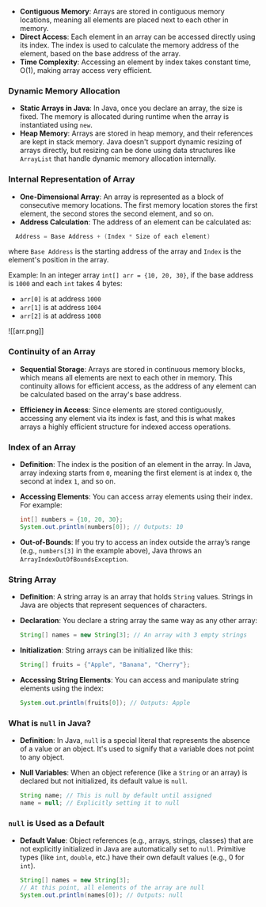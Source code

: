 
- **Contiguous Memory**: Arrays are stored in contiguous memory locations, meaning all elements are placed next to each other in memory.
- **Direct Access**: Each element in an array can be accessed directly using its index. The index is used to calculate the memory address of the element, based on the base address of the array.
- **Time Complexity**: Accessing an element by index takes constant time, O(1), making array access very efficient.

### **Dynamic Memory Allocation**

- **Static Arrays in Java**: In Java, once you declare an array, the size is fixed. The memory is allocated during runtime when the array is instantiated using `new`.
- **Heap Memory**: Arrays are stored in heap memory, and their references are kept in stack memory. Java doesn't support dynamic resizing of arrays directly, but resizing can be done using data structures like `ArrayList` that handle dynamic memory allocation internally.
  
### **Internal Representation of Array**

- **One-Dimensional Array**: An array is represented as a block of consecutive memory locations. The first memory location stores the first element, the second stores the second element, and so on.
- **Address Calculation**: The address of an element can be calculated as:

```java
  Address = Base Address + (Index * Size of each element)
```
  
  where `Base Address` is the starting address of the array and `Index` is the element's position in the array.
  
  Example: In an integer array `int[] arr = {10, 20, 30}`, if the base address is `1000` and each `int` takes 4 bytes:
  
  - `arr[0]` is at address `1000`
  - `arr[1]` is at address `1004`
  - `arr[2]` is at address `1008`

![[arr.png]]
### **Continuity of an Array**

- **Sequential Storage**: Arrays are stored in continuous memory blocks, which means all elements are next to each other in memory. This continuity allows for efficient access, as the address of any element can be calculated based on the array's base address.

- **Efficiency in Access**: Since elements are stored contiguously, accessing any element via its index is fast, and this is what makes arrays a highly efficient structure for indexed access operations.

### **Index of an Array**

- **Definition**: The index is the position of an element in the array. In Java, array indexing starts from `0`, meaning the first element is at index `0`, the second at index `1`, and so on.

- **Accessing Elements**: You can access array elements using their index. For example:
  ```java
  int[] numbers = {10, 20, 30};
  System.out.println(numbers[0]); // Outputs: 10
  ```
- **Out-of-Bounds**: If you try to access an index outside the array’s range (e.g., `numbers[3]` in the example above), Java throws an `ArrayIndexOutOfBoundsException`.

### **String Array**

- **Definition**: A string array is an array that holds `String` values. Strings in Java are objects that represent sequences of characters.

- **Declaration**: You declare a string array the same way as any other array:
  ```java
  String[] names = new String[3]; // An array with 3 empty strings
  ```
- **Initialization**: String arrays can be initialized like this:
  ```java
  String[] fruits = {"Apple", "Banana", "Cherry"};
  ```
- **Accessing String Elements**: You can access and manipulate string elements using the index:
  ```java
  System.out.println(fruits[0]); // Outputs: Apple
  ```

### **What is `null` in Java?**

- **Definition**: In Java, `null` is a special literal that represents the absence of a value or an object. It's used to signify that a variable does not point to any object.

- **Null Variables**: When an object reference (like a `String` or an array) is declared but not initialized, its default value is `null`.
  ```java
  String name; // This is null by default until assigned
  name = null; // Explicitly setting it to null
  ```

### **`null` is Used as a Default**

- **Default Value**: Object references (e.g., arrays, strings, classes) that are not explicitly initialized in Java are automatically set to `null`. Primitive types (like `int`, `double`, etc.) have their own default values (e.g., 0 for `int`).

  ```java
  String[] names = new String[3];
  // At this point, all elements of the array are null
  System.out.println(names[0]); // Outputs: null
  ```

